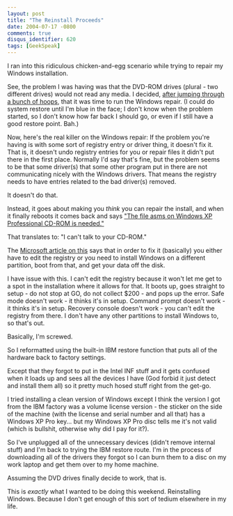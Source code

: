 ```yaml
---
layout: post
title: "The Reinstall Proceeds"
date: 2004-07-17 -0800
comments: true
disqus_identifier: 620
tags: [GeekSpeak]
---
```

I ran into this ridiculous chicken-and-egg scenario while trying to
repair my Windows installation.
 
 See, the problem I was having was that the DVD-ROM drives (plural - two
different drives) would not read any media. I decided, [after jumping
through a bunch of
hoops](/archive/2004/07/17/dvd-drives-not-working.aspx), that it was
time to run the Windows repair. (I could do system restore until I'm
blue in the face; I don't know when the problem started, so I don't know
how far back I should go, or even if I still have a good restore point.
Bah.)
 
 Now, here's the real killer on the Windows repair: If the problem
you're having is with some sort of registry entry or driver thing, it
doesn't fix it. That is, it doesn't undo registry entries for you or
repair files it didn't put there in the first place. Normally I'd say
that's fine, but the problem seems to be that some driver(s) that some
other program put in there are not communicating nicely with the Windows
drivers. That means the registry needs to have entries related to the
bad driver(s) removed.
 
 It doesn't do that.
 
 Instead, it goes about making you *think* you can repair the install,
and when it finally reboots it comes back and says ["The file asms on
Windows XP Professional CD-ROM is
needed."](http://support.microsoft.com/default.aspx?scid=kb;EN-US;Q311755)
 
 That translates to: "I can't talk to your CD-ROM."
 
 The [Microsoft article on
this](http://support.microsoft.com/default.aspx?scid=kb;EN-US;Q311755)
says that in order to fix it (basically) you either have to edit the
registry or you need to install Windows on a different partition, boot
from that, and get your data off the disk.
 
 I have issue with this. I can't edit the registry because it won't let
me get to a spot in the installation where it allows for that. It boots
up, goes straight to setup - do not stop at GO, do not collect \$200 -
and pops up the error. Safe mode doesn't work - it thinks it's in setup.
Command prompt doesn't work - it thinks it's in setup. Recovery console
doesn't work - you can't edit the registry from there. I don't have any
other partitions to install Windows to, so that's out.
 
 Basically, I'm screwed.
 
 So I reformatted using the built-in IBM restore function that puts all
of the hardware back to factory settings.
 
 Except that they forgot to put in the Intel INF stuff and it gets
confused when it loads up and sees all the devices I have (God forbid it
just detect and install them all) so it pretty much hosed stuff right
from the get-go.
 
 I tried installing a clean version of Windows except I think the
version I got from the IBM factory was a volume license version - the
sticker on the side of the machine (with the license and serial number
and all that) has a Windows XP Pro key... but my Windows XP Pro disc
tells me it's not valid (which is bullshit, otherwise why did I pay for
it?).
 
 So I've unplugged all of the unnecessary devices (didn't remove
internal stuff) and I'm back to trying the IBM restore route. I'm in the
process of downloading all of the drivers they forgot so I can burn them
to a disc on my work laptop and get them over to my home machine.
 
 Assuming the DVD drives finally decide to work, that is.
 
 This is *exactly* what I wanted to be doing this weekend. Reinstalling
Windows. Because I don't get enough of this sort of tedium elsewhere in
my life.
